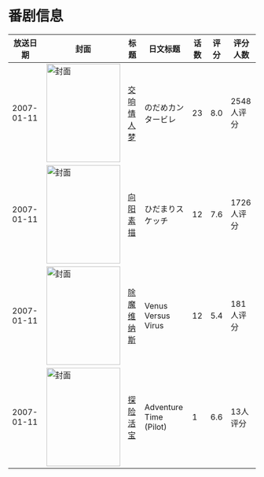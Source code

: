 # 番剧信息

|放送日期|封面|标题|日文标题|话数|评分|评分人数|
|---|---|---|---|---|---|---|
|2007-01-11|<img src="//lain.bgm.tv/pic/cover/c/13/f3/443_8yZla.jpg" alt="封面" style="width:150px;height:200px;object-fit:cover;">|[交响情人梦](https://bangumi.tv/subject/443)|のだめカンタービレ|23|8.0|2548人评分|
|2007-01-11|<img src="//lain.bgm.tv/pic/cover/c/06/14/896_sipL4.jpg" alt="封面" style="width:150px;height:200px;object-fit:cover;">|[向阳素描](https://bangumi.tv/subject/896)|ひだまりスケッチ|12|7.6|1726人评分|
|2007-01-11|<img src="//lain.bgm.tv/pic/cover/c/e9/45/3400_hameu.jpg" alt="封面" style="width:150px;height:200px;object-fit:cover;">|[除魔维纳斯](https://bangumi.tv/subject/3400)|Venus Versus Virus|12|5.4|181人评分|
|2007-01-11|<img src="//lain.bgm.tv/pic/cover/c/4d/08/200550_8syMB.jpg" alt="封面" style="width:150px;height:200px;object-fit:cover;">|[探险活宝](https://bangumi.tv/subject/200550)|Adventure Time (Pilot)|1|6.6|13人评分|
